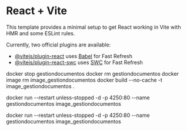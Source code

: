 # React + Vite

This template provides a minimal setup to get React working in Vite with HMR and some ESLint rules.

Currently, two official plugins are available:

- [@vitejs/plugin-react](https://github.com/vitejs/vite-plugin-react/blob/main/packages/plugin-react/README.md) uses [Babel](https://babeljs.io/) for Fast Refresh
- [@vitejs/plugin-react-swc](https://github.com/vitejs/vite-plugin-react-swc) uses [SWC](https://swc.rs/) for Fast Refresh


docker stop gestiondocumentos
docker rm gestiondocumentos
docker image rm image_gestiondocumentos
docker build --no-cache -t image_gestiondocumentos .

docker run --restart unless-stopped -d -p 4250:80 --name gestiondocumentos image_gestiondocumentos

docker run --restart unless-stopped -d -p 4250:80 --name gestiondocumentos image_gestiondocumentos
